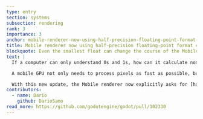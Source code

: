 ```yaml
---
type: entry
section: systems
subsection: rendering
rank: 3
importance: 3
anchor: mobile-renderer-now-using-half-precision-floating-point-format-explicitly
title: Mobile renderer now using half-precision floating-point format explicitly
blockquote: Even the smallest float can change the course of the Mobile renderer
text: |
  If a computer can only understand 0s and 1s, how can it calculate non-integer numbers? That’s where [floating-point arithmetic](https://en.wikipedia.org/wiki/Floating-point_arithmetic) comes in. It’s a method to represent these kind of numbers in binary.

  A mobile GPU not only needs to process pixels as fast as possible, but it needs to do it in an energy-efficient way. Quite recently, the industry realized that even the standard [single-precision floating-point format (F32)](https://en.wikipedia.org/wiki/Single-precision_floating-point_format) can sometimes be overkill in terms of size and processing power, even for rendering purposes.

  With this new update, the Mobile renderer now explicitly asks for [half-precision floating-point format (F16)](https://en.wikipedia.org/wiki/Half-precision_floating-point_format) if the hardware supports it — most devices commonly used should, especially if they are new. If so, games should now see rendering performance increase, run smoother overall (better frame pacing), and require less power usage.
contributors:
  - name: Darío
    github: DarioSamo
read_more: https://github.com/godotengine/godot/pull/102330
---
```

